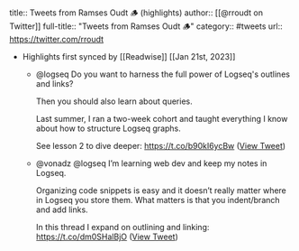 title:: Tweets from Ramses Oudt 🪵 (highlights)
author:: [[@rroudt on Twitter]]
full-title:: "Tweets from Ramses Oudt 🪵"
category:: #tweets
url:: https://twitter.com/rroudt

- Highlights first synced by [[Readwise]] [[Jan 21st, 2023]]
	- @logseq Do you want to harness the full power of Logseq's outlines and links?
	  
	  Then you should also learn about queries.
	  
	  Last summer, I ran a two-week cohort and taught everything I know about how to structure Logseq graphs.
	  
	  See lesson 2 to dive deeper:
	  https://t.co/b90kI6ycBw ([View Tweet](https://twitter.com/rroudt/status/1616183778245754895))
	- @vonadz @logseq I’m learning web dev and keep my notes in Logseq.
	  
	  Organizing code snippets is easy and it doesn’t really matter where in Logseq you store them. What matters is that you indent/branch and add links.
	  
	  In this thread I expand on outlining and linking:
	  https://t.co/dm0SHalBjO ([View Tweet](https://twitter.com/rroudt/status/1616544791340224513))